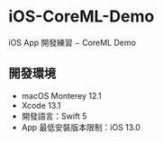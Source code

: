 # iOS-CoreML-Demo

iOS App 開發練習 − CoreML Demo

## 開發環境
* macOS Monterey 12.1
* Xcode 13.1
* 開發語言：Swift 5
* App 最低安裝版本限制：iOS 13.0
